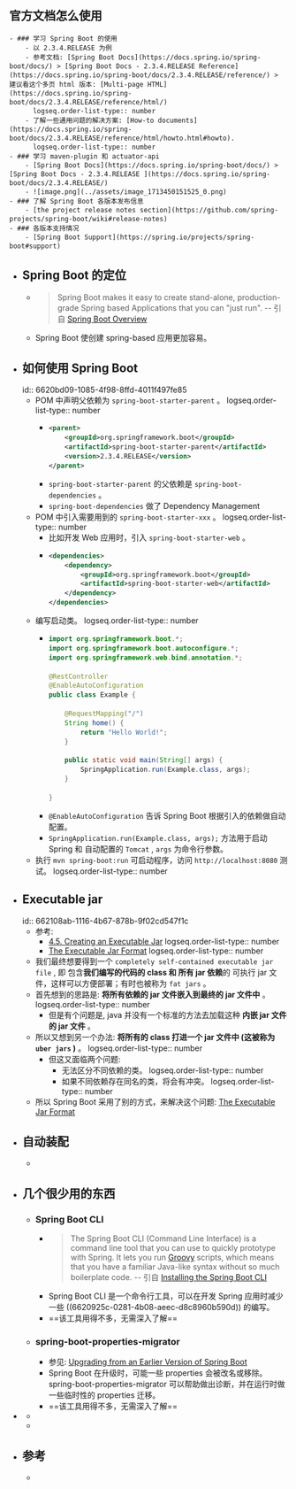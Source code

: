 ## 官方文档怎么使用
	- ### 学习 Spring Boot 的使用
		- 以 2.3.4.RELEASE 为例
		- 参考文档: [Spring Boot Docs](https://docs.spring.io/spring-boot/docs/) > [Spring Boot Docs - 2.3.4.RELEASE Reference](https://docs.spring.io/spring-boot/docs/2.3.4.RELEASE/reference/) > 建议看这个多页 html 版本: [Multi-page HTML](https://docs.spring.io/spring-boot/docs/2.3.4.RELEASE/reference/html/)
		  logseq.order-list-type:: number
		- 了解一些通用问题的解决方案: [How-to documents](https://docs.spring.io/spring-boot/docs/2.3.4.RELEASE/reference/html/howto.html#howto).
		  logseq.order-list-type:: number
	- ### 学习 maven-plugin 和 actuator-api
		- [Spring Boot Docs](https://docs.spring.io/spring-boot/docs/) > [Spring Boot Docs - 2.3.4.RELEASE ](https://docs.spring.io/spring-boot/docs/2.3.4.RELEASE/)
		- ![image.png](../assets/image_1713450151525_0.png)
	- ### 了解 Spring Boot 各版本发布信息
		- [the project release notes section](https://github.com/spring-projects/spring-boot/wiki#release-notes)
	- ### 各版本支持情况
		- [Spring Boot Support](https://spring.io/projects/spring-boot#support)
- ## Spring Boot 的定位
	- > Spring Boot makes it easy to create stand-alone, production-grade Spring based Applications that you can "just run".
	  -- 引自 [Spring Boot Overview](https://spring.io/projects/spring-boot#overview)
	- Spring Boot 使创建 spring-based 应用更加容易。
- ## 如何使用 Spring Boot
  id:: 6620bd09-1085-4f98-8ffd-4011f497fe85
	- POM 中声明父依赖为 `spring-boot-starter-parent` 。
	  logseq.order-list-type:: number
		- ``` xml
		  <parent>
		      <groupId>org.springframework.boot</groupId>
		      <artifactId>spring-boot-starter-parent</artifactId>
		      <version>2.3.4.RELEASE</version>
		  </parent>
		  ```
		- `spring-boot-starter-parent` 的父依赖是 `spring-boot-dependencies` 。
		- `spring-boot-dependencies` 做了 Dependency Management
	- POM 中引入需要用到的 `spring-boot-starter-xxx` 。
	  logseq.order-list-type:: number
		- 比如开发 Web 应用时，引入 `spring-boot-starter-web` 。
		- ``` xml
		  <dependencies>
		      <dependency>
		          <groupId>org.springframework.boot</groupId>
		          <artifactId>spring-boot-starter-web</artifactId>
		      </dependency>
		  </dependencies>
		  ```
	- 编写启动类。
	  logseq.order-list-type:: number
		- ``` java
		  import org.springframework.boot.*;
		  import org.springframework.boot.autoconfigure.*;
		  import org.springframework.web.bind.annotation.*;
		  
		  @RestController
		  @EnableAutoConfiguration
		  public class Example {
		  
		      @RequestMapping("/")
		      String home() {
		          return "Hello World!";
		      }
		  
		      public static void main(String[] args) {
		          SpringApplication.run(Example.class, args);
		      }
		  
		  }
		  ```
		- `@EnableAutoConfiguration` 告诉 Spring Boot 根据引入的依赖做自动配置。
		- `SpringApplication.run(Example.class, args);` 方法用于启动 Spring 和 自动配置的 `Tomcat` , `args` 为命令行参数。
	- 执行 `mvn spring-boot:run` 可启动程序，访问 `http://localhost:8080` 测试。
	  logseq.order-list-type:: number
- ## Executable jar
  id:: 662108ab-1116-4b67-878b-9f02cd547f1c
	- 参考:
		- [4.5. Creating an Executable Jar](https://docs.spring.io/spring-boot/docs/2.3.4.RELEASE/reference/html/getting-started.html#getting-started-first-application-executable-jar)
		  logseq.order-list-type:: number
		- [The Executable Jar Format](https://docs.spring.io/spring-boot/docs/2.3.4.RELEASE/reference/html/appendix-executable-jar-format.html#executable-jar)
		  logseq.order-list-type:: number
	- 我们最终想要得到一个 `completely self-contained executable jar file` , 即 包含**我们编写的代码的 class 和 所有 jar 依赖**的 可执行 jar 文件，这样可以方便部署；有时也被称为 `fat jars` 。
	- 首先想到的思路是: **将所有依赖的 jar 文件嵌入到最终的 jar 文件中** 。
	  logseq.order-list-type:: number
		- 但是有个问题是, java 并没有一个标准的方法去加载这种 **内嵌 jar 文件的 jar 文件** 。
	- 所以又想到另一个办法: **将所有的 class 打进一个 jar 文件中 (这被称为 `uber jars` )** 。
	  logseq.order-list-type:: number
		- 但这又面临两个问题:
			- 无法区分不同依赖的类。
			  logseq.order-list-type:: number
			- 如果不同依赖存在同名的类，将会有冲突。
			  logseq.order-list-type:: number
	- 所以 Spring Boot 采用了别的方式，来解决这个问题: [The Executable Jar Format](https://docs.spring.io/spring-boot/docs/2.3.4.RELEASE/reference/html/appendix-executable-jar-format.html#executable-jar)
- ## 自动装配
	-
- ## 几个很少用的东西
	- ### Spring Boot CLI
		- > The Spring Boot CLI (Command Line Interface) is a command line tool that you can use to quickly prototype with Spring. It lets you run [Groovy](https://groovy-lang.org/) scripts, which means that you have a familiar Java-like syntax without so much boilerplate code.
		  -- 引自 [Installing the Spring Boot CLI](https://docs.spring.io/spring-boot/docs/2.3.4.RELEASE/reference/html/getting-started.html#getting-started-installing-the-cli)
		- Spring Boot CLI 是一个命令行工具，可以在开发 Spring 应用时减少一些 ((6620925c-0281-4b08-aeec-d8c8960b590d)) 的编写。
		- ==该工具用得不多，无需深入了解==
	- ### spring-boot-properties-migrator
		- 参见: [Upgrading from an Earlier Version of Spring Boot](https://docs.spring.io/spring-boot/docs/2.3.4.RELEASE/reference/html/getting-started.html#getting-started-upgrading-from-an-earlier-version)
		- Spring Boot 在升级时，可能一些 properties 会被改名或移除。spring-boot-properties-migrator 可以帮助做出诊断，并在运行时做一些临时性的 properties 迁移。
		- ==该工具用得不多，无需深入了解==
-
	-
	-
- ## 参考
	-